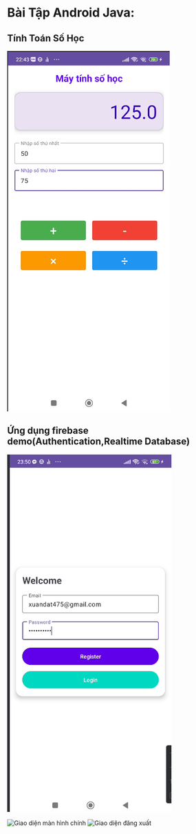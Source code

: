 # Bài Tập Android Java:
## Tính Toán Số Học
![Giao diện ứng dụng](MayTinhSoHoc/Screenshot%202024-11-18%20224334.png)

## Ứng dụng firebase demo(Authentication,Realtime Database)
![Giao diện ứng dụng](https://github.com/datx24/64130299-MobieAppDev/blob/main/MyFirebase_64130299/Screenshot%202024-11-18%20235101.png)

![Giao diện màn hình chính](Screenshot%2024-11-18%235121.png)
![Giao diện đăng xuất](MayTinhSoHoc/Screenshot%2024-11-18%235136.png)





